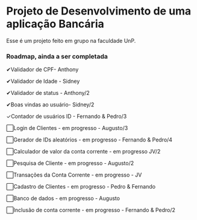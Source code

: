# Projeto de Desenvolvimento de uma aplicação Bancária
Esse é um projeto feito em grupo na faculdade UnP.

### Roadmap, ainda a ser completada
✔Validador de CPF- Anthony

✔Validador de Idade - Sidney

✔Validador de status - Anthony/2

✔Boas vindas ao usuário- Sidney/2

✓Contador de usuários ID - Fernando & Pedro/3

⬜Login de Clientes - em progresso - Augusto/3

⬜Gerador de IDs aleatórios - em progresso - Fernando & Pedro/4

⬜Calculador de valor da conta corrente - em progresso JV/2

⬜Pesquisa de Cliente - em progresso - Augusto/2

⬜Transações da Conta Corrente - em progresso - JV

⬜Cadastro de Clientes - em progresso - Pedro & Fernando

⬜Banco de dados - em progresso - Augusto

⬜Inclusão de conta corrente - em progresso - Fernando & Pedro/2

